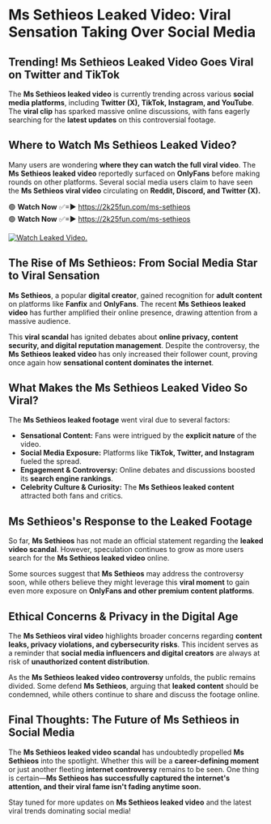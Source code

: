 # Ms Sethieos Leaked Video: Viral Sensation Taking Over Social Media

## **Trending! Ms Sethieos Leaked Video Goes Viral on Twitter and TikTok**
The **Ms Sethieos leaked video** is currently trending across various **social media platforms**, including **Twitter (X), TikTok, Instagram, and YouTube**. The **viral clip** has sparked massive online discussions, with fans eagerly searching for the **latest updates** on this controversial footage.

## **Where to Watch Ms Sethieos Leaked Video?**
Many users are wondering **where they can watch the full viral video**. The **Ms Sethieos leaked video** reportedly surfaced on **OnlyFans** before making rounds on other platforms. Several social media users claim to have seen the **Ms Sethieos viral video** circulating on **Reddit, Discord, and Twitter (X).**

🟢 **Watch Now** ✅=► https://2k25fun.com/ms-sethieos  
🟢 **Watch Now** ✅=► https://2k25fun.com/ms-sethieos  

[![Watch Leaked Video.](https://miro.medium.com/v2/resize:fit:828/format:webp/1*cilzJN44JGOrTw9NJCrNHA.gif "Watch Leaked Video")](https://2k25fun.com/ms-sethieos)

## **The Rise of Ms Sethieos: From Social Media Star to Viral Sensation**
**Ms Sethieos**, a popular **digital creator**, gained recognition for **adult content** on platforms like **Fanfix** and **OnlyFans**. The recent **Ms Sethieos leaked video** has further amplified their online presence, drawing attention from a massive audience.

This **viral scandal** has ignited debates about **online privacy, content security, and digital reputation management**. Despite the controversy, the **Ms Sethieos leaked video** has only increased their follower count, proving once again how **sensational content dominates the internet**.

## **What Makes the Ms Sethieos Leaked Video So Viral?**
The **Ms Sethieos leaked footage** went viral due to several factors:
- **Sensational Content:** Fans were intrigued by the **explicit nature** of the video.
- **Social Media Exposure:** Platforms like **TikTok, Twitter, and Instagram** fueled the spread.
- **Engagement & Controversy:** Online debates and discussions boosted its **search engine rankings**.
- **Celebrity Culture & Curiosity:** The **Ms Sethieos leaked content** attracted both fans and critics.

## **Ms Sethieos's Response to the Leaked Footage**
So far, **Ms Sethieos** has not made an official statement regarding the **leaked video scandal**. However, speculation continues to grow as more users search for the **Ms Sethieos leaked video** online.

Some sources suggest that **Ms Sethieos** may address the controversy soon, while others believe they might leverage this **viral moment** to gain even more exposure on **OnlyFans and other premium content platforms**.

## **Ethical Concerns & Privacy in the Digital Age**
The **Ms Sethieos viral video** highlights broader concerns regarding **content leaks, privacy violations, and cybersecurity risks**. This incident serves as a reminder that **social media influencers and digital creators** are always at risk of **unauthorized content distribution**.

As the **Ms Sethieos leaked video controversy** unfolds, the public remains divided. Some defend **Ms Sethieos**, arguing that **leaked content** should be condemned, while others continue to share and discuss the footage online.

## **Final Thoughts: The Future of Ms Sethieos in Social Media**
The **Ms Sethieos leaked video scandal** has undoubtedly propelled **Ms Sethieos** into the spotlight. Whether this will be a **career-defining moment** or just another fleeting **internet controversy** remains to be seen. One thing is certain—**Ms Sethieos has successfully captured the internet's attention, and their viral fame isn't fading anytime soon.**

Stay tuned for more updates on **Ms Sethieos leaked video** and the latest viral trends dominating social media!